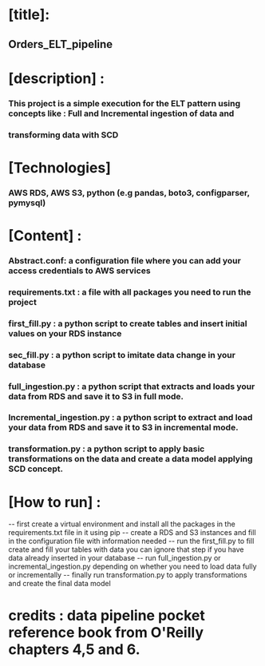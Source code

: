 # [title]: 
## Orders_ELT_pipeline
# [description] : 
### This project is a simple execution for the ELT pattern using concepts like : Full and Incremental ingestion of data and
### transforming data with SCD
# [Technologies]
### AWS RDS,  AWS S3, python (e.g pandas, boto3, configparser, pymysql)
# [Content] : 
### Abstract.conf: a configuration file where you can add your access credentials to AWS services
### requirements.txt : a file with all packages you need to run the project
### first_fill.py : a python script to create tables and insert initial values on your RDS instance
### sec_fill.py : a python script to imitate data change in your database
### full_ingestion.py : a python script that extracts and loads your data from RDS and save it to S3 in full mode.
### Incremental_ingestion.py : a python script to extract and load your data from RDS and save it to S3 in incremental mode.
### transformation.py : a python script to apply basic transformations on the data and create a data model applying SCD concept.
# [How to run] :
-- first create a virtual environment and install all the packages in the requirements.txt file in it using pip
-- create a RDS and S3 instances and fill in the configuration file with information needed
-- run the first_fill.py to fill create and fill your tables with data you can ignore that step if you have data already inserted in your database
-- run full_ingestion.py or incremental_ingestion.py depending on whether you need to load data fully or incrementally
-- finally run transformation.py to apply transformations and create the final data model
# credits : data pipeline pocket reference book from O'Reilly chapters 4,5 and 6. 
